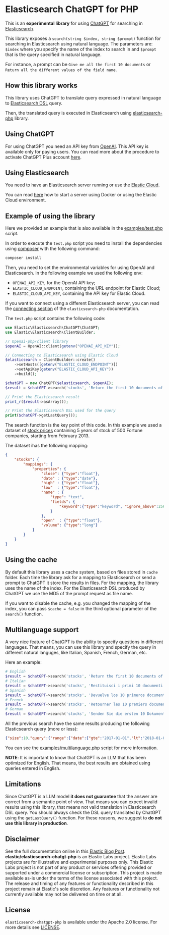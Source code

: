 # Elasticsearch ChatGPT for PHP

This is an **experimental library** for using [ChatGPT](https://openai.com/blog/chatgpt) for searching in [Elasticsearch](https://github.com/elastic/elasticsearch).

This library exposes a `search(string $index, string $prompt)` function for searching in Elasticsearch using natural language.
The parameters are: `$index` where you specify the name of the index to search in and `$prompt` that is the query specified in natural language.

For instance, a prompt can be `Give me all the first 10 documents` or `Return all the different values of the field name`.

## How this library works

This library uses ChatGPT to translate query expressed in natural language to [Elasticsearch DSL](https://www.elastic.co/guide/en/elasticsearch/reference/current/query-dsl.html) query.

Then, the translated query is executed in Elasticsearch using [elasticsearch-php](https://github.com/elastic/elasticsearch-php) library.

## Using ChatGPT

For using ChatGPT you need an API key from [OpenAI](https://openai.com/blog/openai-api).
This API key is available only for paying users.
You can read more about the procedure to activate ChatGPT Plus account [here](https://openai.com/blog/chatgpt-plus).

## Using Elasticsearch

You need to have an Elasticsearch server running or use the [Elastic Cloud](https://www.elastic.co/cloud/).

You can read [here](https://github.com/elastic/elasticsearch-php#configuration) how to start a server using Docker or using the Elastic Cloud environment.

## Example of using the library

Here we provided an example that is also available in the [examples/test.php](examples/test.php) script.

In order to execute the `test.php` script you need to install the dependencies
using [composer](https://getcomposer.org/) with the following command:

```bash
composer install
```

Then, you need to set the environmental variables for using OpenAI and Elasticsearch.
In the following example we used the following env:

- `OPENAI_API_KEY`, for the OpenAI API key;
- `ELASTIC_CLOUD_ENDPOINT`, containing the URL endpoint for Elastic Cloud;
- `ELASTIC_CLOUD_API_KEY`, containing the API key for Elastic Cloud.

If you want to connect using a different Elasticsearch server, you can read the
[connecting section](https://www.elastic.co/guide/en/elasticsearch/client/php-api/current/connecting.html)
of the `elasticsearch-php` documentation.

The `test.php` script contains the following code:

```php
use Elastic\Elasticsearch\ChatGPT\ChatGPT;
use Elastic\Elasticsearch\ClientBuilder;

// Openai-php/client library 
$openAI = OpenAI::client(getenv("OPENAI_API_KEY"));

// Connecting to Elasticsearch using Elastic Cloud
$elasticsearch = ClientBuilder::create()
    ->setHosts([getenv("ELASTIC_CLOUD_ENDPOINT")])
    ->setApiKey(getenv("ELASTIC_CLOUD_API_KEY"))
    ->build();

$chatGPT = new ChatGPT($elasticsearch, $openAI);
$result = $chatGPT->search('stocks', 'Return the first 10 documents of 2017');

// Print the Elasticsearch result
print_r($result->asArray());

// Print the Elasticsearch DSL used for the query
print($chatGPT->getLastQuery());
```

The search function is the key point of this code. In this example we
used a dataset of [stock prices](https://github.com/elastic/elasticsearch-php-examples/blob/main/data/all_stocks_5yr.csv)
containing 5 years of stock of 500 Fortune companies, starting from February 2013.

The dataset ihas the following mapping:

```json
{
    "stocks": {
        "mappings": {
            "properties": {
                "close": {"type":"float"},
                "date" : {"type":"date"},
                "high" : {"type":"float"},
                "low"  : {"type":"float"},
                "name" : {
                    "type": "text",
                    "fields": {
                        "keyword":{"type":"keyword", "ignore_above":256}
                    }
                },
                "open"  : {"type":"float"},
                "volume": {"type":"long"}
            }
        }
    }
}
```

## Using the cache

By default this library uses a cache system, based on files stored in `cache` folder.
Each time the library ask for a mapping to Elasticsearch or send a prompt to ChatGPT
it store the results in files. For the mapping, the library uses the name of the index.
For the Elasticsearch DSL produced by ChatGPT we use the MD5 of the prompt request as file name.

If you want to disable the cache, e.g. you changed the mapping of the index, you
can pass `$cache = false` in the third optional parameter of the `search()` function.

## Multilanguage support

A very nice feature of ChatGPT is the ability to specify questions in different languages.
That means, you can use this library and specify the query in different natural languges, like
Italian, Spanish, French, German, etc.

Here an example:

```php
# English
$result = $chatGPT->search('stocks', 'Return the first 10 documents of 2017');
# Italian
$result = $chatGPT->search('stocks', 'Restituisci i primi 10 documenti del 2017');
# Spanish
$result = $chatGPT->search('stocks', 'Devuelve los 10 primeros documentos de 2017');
# French
$result = $chatGPT->search('stocks', 'Retourner les 10 premiers documents de 2017');
# German
$result = $chatGPT->search('stocks', 'Senden Sie die ersten 10 Dokumente des Jahres 2017 zurück');
```

All the previous search have the same results producing the following Elasticsearch query (more or less):

```json
{"size":10,"query":{"range":{"date":{"gte":"2017-01-01","lt":"2018-01-01"}}}}
```

You can see the [examples/multilanguage.php](examples/multilanguage.php) script for more information.

**NOTE**: It is important to know that ChatGPT is an LLM that has been optimized for English.
That means, the best results are obtained using queries entered in English.


## Limitations

Since ChatGPT is a LLM model **it does not guarantee** that the answer are correct from a semantic point of view.
That means you can expect invalid results using this library, that means not valid translation in 
Elasticsearch DSL query. You should always check the DSL query translated by ChatGPT using the `getLastQuery()`
function. For these reasons, we suggest to **do not use this library in production**.

## Disclaimer

See the full documentation online in this [Elastic Blog Post](https://www.elastic.co/blog/elasticsearch-prompt-chatgpt-natural-language).
**elastic/elasticsearch-chatgt-php** is an Elastic Labs project. Elastic Labs projects are for illustrative and experimental purposes only. This Elastic Labs project is not part of any product or services offering provided or supported under a commercial license or subscription. This project is made available as-is under the terms of the license associated with this project.
The release and timing of any features or functionality described in this project remain at Elastic's sole discretion.
Any features or functionality not currently available may not be delivered on time or at all.

## License

`elasticsearch-chatgpt-php` is available under the Apache 2.0 license.
For more details see [LICENSE](LICENSE).